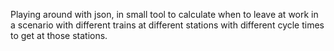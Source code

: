Playing around with json, in small tool to calculate when to leave at work 
in a scenario with different trains at different stations with different cycle times to get at those stations.

